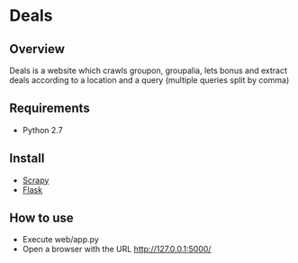 # Deals

## Overview
Deals is a website which crawls groupon, groupalia, lets bonus and extract deals according to a location and a query (multiple queries split by comma)

## Requirements
* Python 2.7

## Install
* [Scrapy](URL "https://github.com/scrapy/scrapy")
* [Flask](URL "https://github.com/mitsuhiko/flask")

## How to use
* Execute web/app.py
* Open a browser with the URL http://127.0.0.1:5000/

